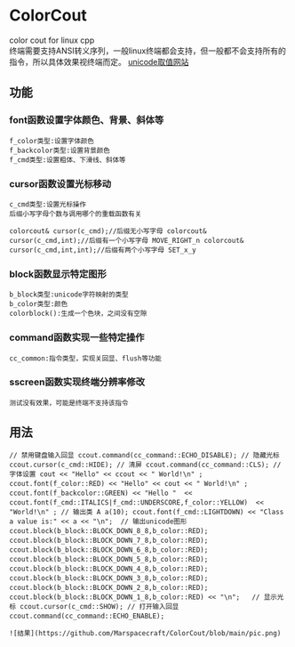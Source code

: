 # ColorCout
 color cout for linux cpp    
   终端需要支持ANSI转义序列，一般linux终端都会支持，但一般都不会支持所有的指令，所以具体效果视终端而定。
   [unicode取值网站](https://symbl.cc/cn/unicode-table/#block-elements)
## 功能  
### font函数设置字体颜色、背景、斜体等   
    f_color类型:设置字体颜色
    f_backcolor类型:设置背景颜色
    f_cmd类型:设置粗体、下滑线、斜体等
### cursor函数设置光标移动
    c_cmd类型:设置光标操作
    后缀小写字母个数与调用哪个的重载函数有关
`colorcout& cursor(c_cmd);//后缀无小写字母
	colorcout& cursor(c_cmd,int);//后缀有一个小写字母 MOVE_RIGHT_n
	colorcout& cursor(c_cmd,int,int);//后缀有两个小写字母 SET_x_y`
### block函数显示特定图形
    b_block类型:unicode字符映射的类型
    b_color类型:颜色
    colorblock():生成一个色块，之间没有空隙
### command函数实现一些特定操作
    cc_common:指令类型，实现关回显、flush等功能
### sscreen函数实现终端分辨率修改
    测试没有效果，可能是终端不支持该指令
## 用法  
`// 禁用键盘输入回显
	ccout.command(cc_command::ECHO_DISABLE);
	// 隐藏光标
	ccout.cursor(c_cmd::HIDE);
	// 清屏
	ccout.command(cc_command::CLS);
	// 字体设置
	cout << "Hello" << ccout << " World!\n" ;
	ccout.font(f_color::RED) << "Hello" << cout << " World!\n" ;
	ccout.font(f_backcolor::GREEN) << "Hello " 
        << ccout.font(f_cmd::ITALICS|f_cmd::UNDERSCORE,f_color::YELLOW) 
        << "World!\n" ;
	// 输出类
	A a(10);
	ccout.font(f_cmd::LIGHTDOWN) << "Class a value is:" << a << "\n"; 
	// 输出unicode图形
	ccout.block(b_block::BLOCK_DOWN_8_8,b_color::RED);  
	ccout.block(b_block::BLOCK_DOWN_7_8,b_color::RED);  
	ccout.block(b_block::BLOCK_DOWN_6_8,b_color::RED);  
	ccout.block(b_block::BLOCK_DOWN_5_8,b_color::RED);  
	ccout.block(b_block::BLOCK_DOWN_4_8,b_color::RED);  
	ccout.block(b_block::BLOCK_DOWN_3_8,b_color::RED);  
	ccout.block(b_block::BLOCK_DOWN_2_8,b_color::RED);  
	ccout.block(b_block::BLOCK_DOWN_1_8,b_color::RED) << "\n";  
	// 显示光标
	ccout.cursor(c_cmd::SHOW);
	// 打开输入回显
	ccout.command(cc_command::ECHO_ENABLE);`

    ![结果](https://github.com/Marspacecraft/ColorCout/blob/main/pic.png)

